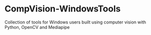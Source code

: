 # CompVision-WindowsTools
Collection of tools for Windows users built using computer vision with Python, OpenCV and Mediapipe


<!-- Maybe add audio tool that runs specific program so the program isn't always on. e.g. for volume control, user would say "turn on volume control" to run the program
  Would be super sick if you used arduino for all this shit too.
--> 
